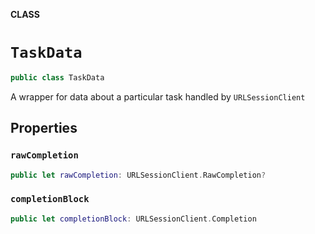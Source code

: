 **CLASS**

# `TaskData`

```swift
public class TaskData
```

A wrapper for data about a particular task handled by `URLSessionClient`

## Properties
### `rawCompletion`

```swift
public let rawCompletion: URLSessionClient.RawCompletion?
```

### `completionBlock`

```swift
public let completionBlock: URLSessionClient.Completion
```
